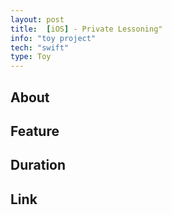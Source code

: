 ```yaml
---
layout: post
title:  [iOS] - Private Lessoning"
info: "toy project"
tech: "swift"
type: Toy
---
```


## About

## Feature 

## Duration

## Link

